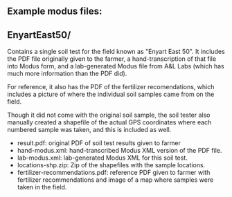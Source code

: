 ## Example modus files:

## EnyartEast50/

Contains a single soil test for the field known as "Enyart East 50". It includes the PDF file
originally given to the farmer, a hand-transcription of that file into Modus form, and
a lab-generated Modus file from A&L Labs (which has much more information than the PDF did).

For reference, it also has the PDF of the fertilizer recomendations, which includes a picture of
where the individual soil samples came from on the field.

Though it did not come with the original soil sample, the soil tester also manually created a shapefile
of the actual GPS coordinates where each numbered sample was taken, and this is included as well.

- result.pdf: original PDF of soil test results given to farmer
- hand-modus.xml: hand-transcribed Modus XML version of the PDF file.
- lab-modus.xml: lab-generated Modus XML for this soil test.
- locations-shp.zip: Zip of the shapefiles with the sample locations.
- fertilizer-recommendations.pdf: reference PDF given to farmer with fertilizer recommendations and image
  of a map where samples were taken in the field.
